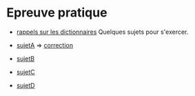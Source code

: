 # Epreuve pratique

* [rappels sur les dictionnaires](https://notebook.basthon.fr/?from=)
Quelques sujets pour s'exercer.  

* [sujetA](37.ipynb) => [correction](37-correction.ipynb)
* [sujetB]()
* [sujetC](22-NSI-05/)
* [sujetD](22-NSI-25/)
